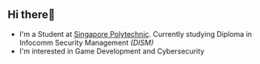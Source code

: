 ## Hi there👋
* I'm a Student at [Singapore Polytechnic](https://www.sp.edu.sg/). Currently studying Diploma in Infocomm Security Management _(DISM)_
* I'm interested in Game Development and Cybersecurity



<!---
GoldenStone02/GoldenStone02 is a ✨ special ✨ repository because its `README.md` (this file) appears on your GitHub profile.
You can click the Preview link to take a look at your changes.
--->
